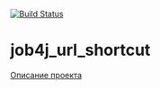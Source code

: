 [![Build Status](https://travis-ci.com/Selesito/job4j_url_shortcut.svg?branch=master)](https://travis-ci.com/Selesito/job4j_url_shortcut)
# job4j_url_shortcut

[Описание проекта]()

